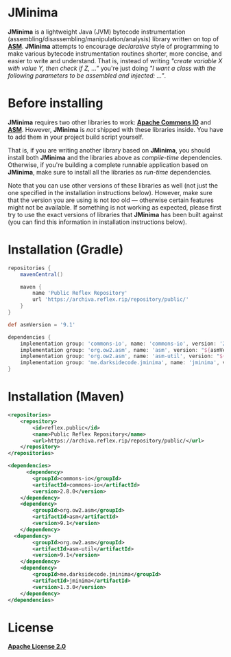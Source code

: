 # JMinima


**JMinima** is a lightweight Java (JVM) bytecode instrumentation (assembling/disassembling/manipulation/analysis) library written on top of [**ASM**](https://asm.ow2.io/). **JMinima** attempts to encourage *declarative* style of programming to make various bytecode instrumentation routines shorter, more concise, and easier to write and understand. That is, instead of writing *"create variable X with value Y, then check if Z, ..."* you're just doing *"I want a class with the following parameters to be assembled and injected: ..."*.




# Before installing


**JMinima** requires two other libraries to work: [**Apache Commons IO**](https://commons.apache.org/proper/commons-io/) and [**ASM**](https://asm.ow2.io/). However, **JMinima** is *not* shipped with these libraries inside. You have to add them in your project build script yourself.


That is, if you are writing another library based on **JMinima**, you should install both **JMinima** and the libraries above as *compile-time* dependencies. Otherwise, if you're building a complete runnable application based on **JMinima**, make sure to install all the libraries as *run-time* dependencies.


Note that you can use other versions of these libraries as well (not just the one specified in the installation instructions below). However, make sure that the version you are using is not *too* old — otherwise certain features might not be available. If something is not working as expected, please first try to use the exact versions of libraries that **JMinima** has been built against (you can find this information in installation instructions below).




# Installation (Gradle)


```groovy
repositories {
    mavenCentral()

    maven {
        name 'Public Reflex Repository'
        url 'https://archiva.reflex.rip/repository/public/'
    }
}

def asmVersion = '9.1'

dependencies {
    implementation group: 'commons-io', name: 'commons-io', version: '2.8.0'
    implementation group: 'org.ow2.asm', name: 'asm', version: "${asmVersion}"
    implementation group: 'org.ow2.asm', name: 'asm-util', version: "${asmVersion}"
    implementation group: 'me.darksidecode.jminima', name: 'jminima', version: '1.3.0'
}
```




# Installation (Maven)

```xml
<repositories>
    <repository>
        <id>reflex.public</id>
        <name>Public Reflex Repository</name>
        <url>https://archiva.reflex.rip/repository/public/</url>
    </repository>
</repositories>

<dependencies>
      <dependency>
        <groupId>commons-io</groupId>
        <artifactId>commons-io</artifactId>
        <version>2.8.0</version>
    </dependency>
    <dependency>
        <groupId>org.ow2.asm</groupId>
        <artifactId>asm</artifactId>
        <version>9.1</version>
    </dependency>
  <dependency>
        <groupId>org.ow2.asm</groupId>
        <artifactId>asm-util</artifactId>
        <version>9.1</version>
    </dependency>
    <dependency>
        <groupId>me.darksidecode.jminima</groupId>
        <artifactId>jminima</artifactId>
        <version>1.3.0</version>
    </dependency>
</dependencies>
```




# License

[**Apache License 2.0**](https://github.com/MeGysssTaa/jminima/blob/main/LICENSE)

